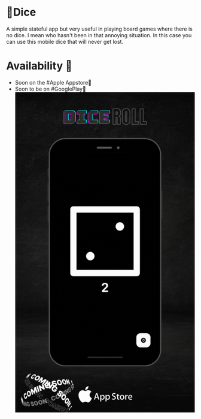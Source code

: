 # 🎲Dice

A simple stateful app but very useful in playing board games where there is no dice. 
I mean who hasn't been in that annoying situation. In this case you can use this mobile dice that will never get lost.
# Availability 🤑
- Soon on the #Apple Appstore📱
- Soon to be on #GooglePlay🧩
![Figure 1-1](https://github.com/squirelboy360/dice/blob/main/lib/ui%20presentation%20.gif?raw=true)
